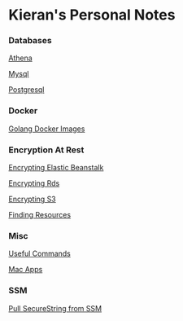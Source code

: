 <html><link rel="stylesheet" href="assets/css/air.css"></html>

# Kieran's Personal Notes

### Databases
[Athena](db/athena.md)<br />

[Mysql](db/mysql.md)<br />

[Postgresql](db/postgresql.md)<br />

### Docker
[Golang Docker Images](docker/golang_docker_images.md)

### Encryption At Rest
[Encrypting Elastic Beanstalk](encryption_at_rest/encrypting_elastic_beanstalk.md)<br />

[Encrypting Rds](encryption_at_rest/encrypting_rds.md)<br />

[Encrypting S3](encryption_at_rest/encrypting_s3.md)<br />

[Finding Resources](encryption_at_rest/finding_resources.md)<br />

### Misc
[Useful Commands](misc/useful_commands.md)

[Mac Apps](misc/mac_apps.md)

### SSM
[Pull SecureString from SSM](ssm/pull_param.md)
